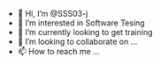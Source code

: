 - 👋 Hi, I’m @SSS03-j
- 👀 I’m interested in Software Tesing
- 🌱 I’m currently looking to get training 
- 💞️ I’m looking to collaborate on ...
- 📫 How to reach me ...

<!---
SSS03-j/SSS03-j is a ✨ special ✨ repository because its `README.md` (this file) appears on your GitHub profile.
You can click the Preview link to take a look at your changes.
--->
